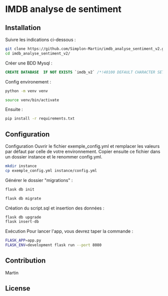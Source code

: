 # IMDB analyse de sentiment


## Installation

Suivre les indications ci-dessous :

```bash
git clone https://github.com/Simplon-Martin/imdb_analyse_sentiment_v2.git
cd imdb_analyse_sentiment_v2/
```

Créer une BDD Mysql :
```sql
CREATE DATABASE  IF NOT EXISTS `imdb_v2` /*!40100 DEFAULT CHARACTER SET utf8mb4 */ /*!80016 DEFAULT ENCRYPTION='N' */;
```

Config environement :

```bash
python -m venv venv
```

```bash
source venv/bin/activate
```

Ensuite : 

```bash
pip install -r requirements.txt
```

## Configuration

Configuration
Ouvrir le fichier exemple_config.yml et remplacer les valeurs par défaut par celle de votre environnement. Copier ensuite ce fichier dans un dossier instance et le renommer config.yml.

```bash
mkdir instance
cp exemple_config.yml instance/config.yml
```

Générer le dossier "migrations" :
```bash
flask db init
```
 
```bash
flask db migrate
```
Création du script.sql et insertion des données : 
```bash
flask db upgrade
flask insert-db
```

Exécution
Pour lancer l'app, vous devrez taper la commande :

```bash
FLASK_APP=app.py
FLASK_ENV=development flask run --port 8080
```


## Contribution
Martin

## License


